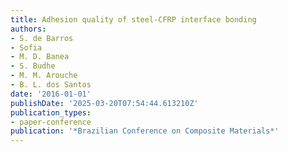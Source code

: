 ```yaml
---
title: Adhesion quality of steel-CFRP interface bonding
authors:
- S. de Barros
- Sofia
- M. D. Banea
- S. Budhe
- M. M. Arouche
- B. L. dos Santos
date: '2016-01-01'
publishDate: '2025-03-20T07:54:44.613210Z'
publication_types:
- paper-conference
publication: '*Brazilian Conference on Composite Materials*'
---
```

